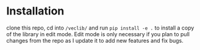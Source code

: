 # Installation
clone this repo, cd into `/veclib/` and run `pip install -e .` to install a copy of the library in edit mode. Edit mode is only necessary if you plan to pull changes from the repo as I update it to add new features and fix bugs. 
